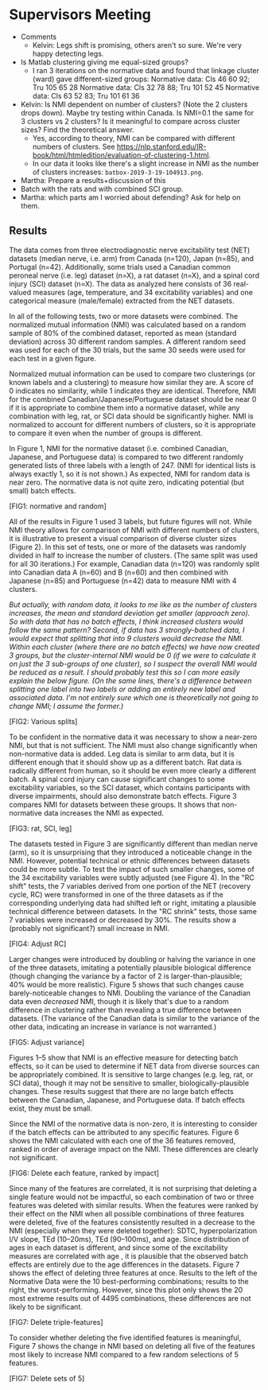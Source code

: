 # Supervisors Meeting

* Comments
	- Kelvin: Legs shift is promising, others aren't so sure. We're very happy detecting legs.
* Is Matlab clustering giving me equal-sized groups?
	- I ran 3 iterations on the normative data and found that linkage cluster (ward) gave different-sized groups:
		Normative data: Cls 46 60 92; Tru 105 65 28
		Normative data: Cls 32 78 88; Tru 101 52 45
		Normative data: Cls 63 52 83; Tru 101 61 36
		<!-- Implemented by adding the following line to the end of BatchAnalyzer:calculateBatch `disp(sprintf('%s: Cls %d %d %d; Tru %d %d %d', obj.Name, sum(idx==1), sum(idx==2), sum(idx==3), sum(thisIterLabels==1), sum(thisIterLabels==2), sum(thisIterLabels==3)));` -->
* Kelvin: Is NMI dependent on number of clusters? (Note the 2 clusters drops down). Maybe try testing within Canada. Is NMI=0.1 the same for 3 clusters vs 2 clusters? Is it meaningful to compare across cluster sizes? Find the theoretical answer.
	- Yes, according to theory, NMI can be compared with different numbers of clusters. See https://nlp.stanford.edu/IR-book/html/htmledition/evaluation-of-clustering-1.html.
	- In our data it looks like there's a slight increase in NMI as the number of clusters increases: `batbox-2019-3-19-104913.png`.
* Martha: Prepare a results+discussion of this
* Batch with the rats and with combined SCI group.
* Martha: which parts am I worried about defending? Ask for help on them.

## Results

The data comes from three electrodiagnostic nerve excitability test (NET) datasets (median nerve, i.e. arm) from Canada (n=120), Japan (n=85), and Portugal (n=42). Additionally, some trials used a Canadian common peroneal nerve (i.e. leg) dataset (n=X), a rat dataset (n=X), and a spinal cord injury (SCI) dataset (n=X). The data as analyzed here consists of 36 real-valued measures (age, temperature, and 34 excitability variables) and one categorical measure (male/female) extracted from the NET datasets.

<!-- Describe zero mean unit variance. -->

<!-- Defend use of NMI. -->

In all of the following tests, two or more datasets were combined. The normalized mutual information (NMI) was calculated based on a random sample of 80% of the combined dataset, reported as mean (standard deviation) across 30 different random samples. A different random seed was used for each of the 30 trials, but the same 30 seeds were used for each test in a given figure.

Normalized mutual information can be used to compare two clusterings (or known labels and a clustering) to measure how similar they are. A score of 0 indicates no similarity, while 1 indicates they are identical. Therefore, NMI for the combined Canadian/Japanese/Portuguese dataset should be near 0 if it is appropriate to combine them into a normative dataset, while any combination with leg, rat, or SCI data should be significantly higher. NMI is normalized to account for different numbers of clusters, so it is appropriate to compare it even when the number of groups is different.

In Figure 1, NMI for the normative dataset (i.e. combined Canadian, Japanese, and Portuguese data) is compared to two different randomly generated lists of three labels with a length of 247. (NMI for identical lists is always exactly 1, so it is not shown.) As expected, NMI for random data is near zero. The normative data is not quite zero, indicating potential (but small) batch effects.

[FIG1: normative and random]

All of the results in Figure 1 used 3 labels, but future figures will not. While NMI theory allows for comparison of NMI with different numbers of clusters, it is illustrative to present a visual comparison of diverse cluster sizes (Figure 2). In this set of tests, one or more of the datasets was randomly divided in half to increase the number of clusters. (The same split was used for all 30 iterations.) For example, Canadian data (n=120) was randomly split into Canadian data A (n=60) and B (n=60) and then combined with Japanese (n=85) and Portuguese (n=42) data to measure NMI with 4 clusters.

*But actually, with random data, it looks to me like as the number of clusters increases, the mean and standard deviation get smaller (approach zero). So with data that has no batch effects, I think increased clusters would follow the same pattern? Second, if data has 3 strongly-batched data, I would expect that splitting that into 9 clusters would decrease the NMI. Within each cluster (where there are no batch effects) we have now created 3 groups, but the cluster-internal NMI would be 0 (if we were to calculate it on just the 3 sub-groups of one cluster), so I suspect the overall NMI would be reduced as a result. I should probably test this so I can more easily explain the below figure. (On the same lines, there's a difference between splitting one label into two labels or adding an entirely new label and associated data. I'm not entirely sure which one is theoretically not going to change NMI; I assume the former.)*

[FIG2: Various splits]

To be confident in the normative data it was necessary to show a near-zero NMI, but that is not sufficient. The NMI must also change significantly when non-normative data is added. Leg data is similar to arm data, but it is different enough that it should show up as a different batch. Rat data is radically different from human, so it should be even more clearly a different batch. A spinal cord injury can cause significant changes to some excitability variables, so the SCI dataset, which contains participants with diverse impairments, should also demonstrate batch effects. Figure 3 compares NMI for datasets between these groups. It shows that non-normative data increases the NMI as expected.

[FIG3: rat, SCI, leg]

The datasets tested in Figure 3 are significantly different than median nerve (arm), so it is unsurprising that they introduced a noticeable change in the NMI. However, potential technical or ethnic differences between datasets could be more subtle. To test the impact of such smaller changes, some of the 34 excitability variables were subtly adjusted (see Figure 4). In the "RC shift" tests, the 7 variables derived from one portion of the NET (recovery cycle, RC) were transformed in one of the three datasets as if the corresponding underlying data had shifted left or right, imitating a plausible technical difference between datasets. In the "RC shrink" tests, those same 7 variables were increased or decreased by 30%. <!-- confirm --> The results show a (probably not significant?) small increase in NMI.

[FIG4: Adjust RC]

Larger changes were introduced by doubling or halving the variance in one of the three datasets, imitating a potentially plausible biological difference (though changing the variance by a factor of 2 is larger-than-plausible; 40% would be more realistic). Figure 5 shows that such changes cause barely-noticeable changes to NMI. Doubling the variance of the Canadian data even *decreased* NMI, though it is likely that's due to a random difference in clustering rather than revealing a true difference between datasets. (The variance of the Canadian data is similar to the variance of the other data, indicating an increase in variance is not warranted.)

[FIG5: Adjust variance]

Figures 1–5 show that NMI is an effective measure for detecting batch effects, so it can be used to determine if NET data from diverse sources can be appropriately combined. It is sensitive to large changes (e.g. leg, rat, or SCI data), though it may not be sensitive to smaller, biologically-plausible changes. These results suggest that there are no large batch effects between the Canadian, Japanese, and Portuguese data. If batch effects exist, they must be small. <!-- Though I suspect if the majority of the parameters changed by 50%, I wouldn't detect it, so I'm not sure this really counts as "small". -->

Since the NMI of the normative data is non-zero, it is interesting to consider if the batch effects can be attributed to any specific features. Figure 6 shows the NMI calculated with each one of the 36 features removed, ranked in order of average impact on the NMI. These differences are clearly not significant.

[FIG6: Delete each feature, ranked by impact]

Since many of the features are correlated, it is not surprising that deleting a single feature would not be impactful, so each combination of two or three features was deleted with similar results. When the features were ranked by their effect on the NMI when all possible combinations of three features were deleted, five of the features consistently resulted in a decrease to the NMI (especially when they were deleted together): SDTC, hyperpolarization I/V slope, TEd (10–20ms), TEd (90–100ms), and age. Since distribution of ages in each dataset is different, and since some of the excitability measures are correlated with age <!-- which ones? -->, it is plausible that the observed batch effects are entirely due to the age differences in the datasets. Figure 7 shows the effect of deleting three features at once. Results to the left of the Normative Data were the 10 best-performing combinations; results to the right, the worst-performing. However, since this plot only shows the 20 most extreme results out of 4495 combinations, these differences are not likely to be significant.

[FIG7: Delete triple-features]

To consider whether deleting the five identified features is meaningful, Figure 7 shows the change in NMI based on deleting all five of the features most likely to increase NMI compared to a few random selections of 5 features. <!-- I have no idea what this will show. -->

[FIG7: Delete sets of 5]
